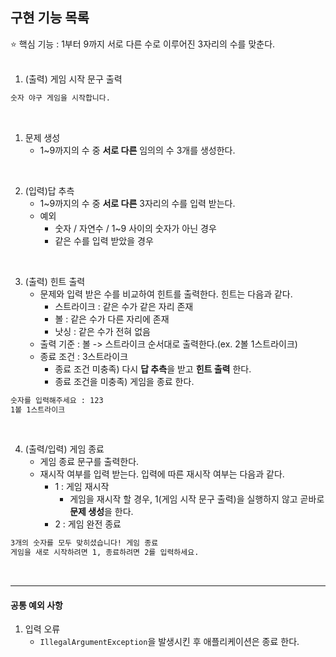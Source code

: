 ## 구현 기능 목록

⭐ 핵심 기능 : 1부터 9까지 서로 다른 수로 이루어진 3자리의 수를 맞춘다.
<br>
<br>

1. (출력) 게임 시작 문구 출력
```markdown
숫자 야구 게임을 시작합니다.
```
<br>

1. 문제 생성
   - 1~9까지의 수 중 **서로 다른** 임의의 수 3개를 생성한다.
<br>
   
2. (입력)답 추측
   - 1~9까지의 수 중 **서로 다른** 3자리의 수를 입력 받는다.
   - 예외
      - 숫자 / 자연수 / 1~9 사이의 숫자가 아닌 경우
      - 같은 수를 입력 받았을 경우
<br>

3. (출력) 힌트 출력
   - 문제와 입력 받은 수를 비교하여 힌트를 출력한다. 힌트는 다음과 같다.
      - 스트라이크 : 같은 수가 같은 자리 존재
      - 볼 : 같은 수가 다른 자리에 존재
      - 낫싱 : 같은 수가 전혀 없음
   - 출력 기준 :  볼 -> 스트라이크 순서대로 출력한다.(ex. 2볼 1스트라이크)
   - 종료 조건 : 3스트라이크
      - 종료 조건 미충족) 다시 **답 추측**을 받고 **힌트 출력** 한다.
      - 종료 조건을 미충족) 게임을 종료 한다.
```markdown
숫자를 입력해주세요 : 123
1볼 1스트라이크
```
<br>

4. (출력/입력) 게임 종료
   - 게임 종료 문구를 출력한다.
   - 재시작 여부를 입력 받는다. 입력에 따른 재시작 여부는 다음과 같다.
      - 1 : 게임 재시작
         - 게임을 재시작 할 경우, 1(게임 시작 문구 출력)을 실행하지 않고 곧바로 **문제 생성**을 한다.
      - 2 : 게임 완전 종료
```markdown
3개의 숫자를 모두 맞히셨습니다! 게임 종료
게임을 새로 시작하려면 1, 종료하려면 2를 입력하세요.
```
<br>


---

#### 공통 예외 사항

1. 입력 오류
   - `IllegalArgumentException`을 발생시킨 후 애플리케이션은 종료 한다.


